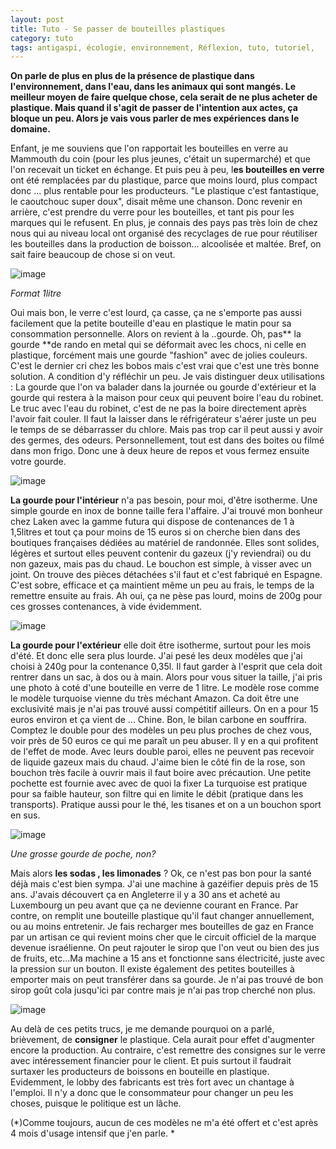 ```yaml
---
layout: post
title: Tuto - Se passer de bouteilles plastiques
category: tuto
tags: antigaspi, écologie, environnement, Réflexion, tuto, tutoriel,
---
```

**On parle de plus en plus de la présence de plastique dans l'environnement, dans l'eau, dans les animaux qui sont mangés. Le meilleur moyen de faire quelque chose, cela serait de ne plus acheter de plastique. Mais quand il s'agit de passer de l'intention aux actes, ça bloque un peu.  Alors je vais vous parler de mes expériences dans le domaine.**

Enfant, je me souviens que l'on rapportait les bouteilles en verre au Mammouth du coin (pour les plus jeunes, c'était un supermarché) et que l'on recevait un ticket en échange. Et puis peu à peu, l**es bouteilles en verre** ont été remplacées par du plastique, parce que moins lourd, plus compact donc ... plus rentable pour les producteurs. "Le plastique c'est fantastique, le caoutchouc super doux", disait même une chanson. Donc revenir en arrière, c'est prendre du verre pour les bouteilles, et tant pis pour les marques qui le refusent. En plus, je connais des pays pas très loin de chez nous qui au niveau local ont organisé des recyclages de rue pour réutiliser les bouteilles dans la production de boisson... alcoolisée et maltée. Bref, on sait faire beaucoup de chose si on veut.

![image](https://filedn.eu/llqi9IBxlYouGRXYG2xlROb/img/2020/gourde1.jpg)

*Format 1litre*

Oui mais bon, le verre c'est lourd, ça casse, ça ne s'emporte pas aussi facilement que la petite bouteille d'eau en plastique le matin pour sa consommation personnelle. Alors on revient à la ..gourde. Oh, pas** la gourde **de rando en metal qui se déformait avec les chocs, ni celle en plastique, forcément mais une gourde "fashion" avec de jolies couleurs. C'est le dernier cri chez les bobos mais c'est vrai que c'est une très bonne solution. A condition d'y réfléchir un peu. Je vais distinguer deux utilisations : La gourde que l'on va balader dans la journée ou gourde d'extérieur et la gourde qui restera à la maison pour ceux qui peuvent boire l'eau du robinet. Le truc avec l'eau du robinet, c'est de ne pas la boire directement après l'avoir fait couler. Il faut la laisser dans le réfrigérateur s'aérer juste un peu le temps de se débarrasser du chlore. Mais pas trop car il peut aussi y avoir des germes, des odeurs. Personnellement, tout est dans des boites ou filmé dans mon frigo. Donc une à deux heure de repos et vous fermez ensuite votre gourde.

![image](https://filedn.eu/llqi9IBxlYouGRXYG2xlROb/img/2020/gourde2.jpg)

**La gourde pour l'intérieur** n'a pas besoin, pour moi, d'être isotherme. Une simple gourde en inox de bonne taille fera l'affaire. J'ai trouvé mon bonheur chez Laken avec la gamme futura qui dispose de contenances de 1 à 1,5litres et tout ça pour moins de 15 euros si on cherche bien dans des boutiques françaises dédiées au matériel de randonnée. Elles sont solides, légères et surtout elles peuvent contenir du gazeux (j'y reviendrai) ou du non gazeux, mais pas du chaud. Le bouchon est simple, à visser avec un joint. On trouve des pièces détachées s'il faut et c'est fabriqué en Espagne. C'est sobre, efficace et ça maintient même un peu au frais, le temps de la remettre ensuite au frais. Ah oui, ça ne pèse pas lourd, moins de 200g pour ces grosses contenances, à vide évidemment.

![image](https://filedn.eu/llqi9IBxlYouGRXYG2xlROb/img/2020/gourde3.jpg)

**La gourde pour l'extérieur** elle doit être isotherme, surtout pour les mois d'été. Et donc elle sera plus lourde. J'ai pesé les deux modèles que j'ai choisi à 240g pour la contenance 0,35l. Il faut garder à l'esprit que cela doit rentrer dans un sac, à dos ou à main. Alors pour vous situer la taille, j'ai pris une photo à coté d'une bouteille en verre de 1 litre. Le modèle rose comme le modèle turquoise vienne du très méchant Amazon. Ca doit être une exclusivité mais je n'ai pas trouvé aussi compétitif ailleurs. On en a pour 15 euros environ et ça vient de ... Chine. Bon, le bilan carbone en souffrira. Comptez le double pour des modèles un peu plus proches de chez vous, voir près de 50 euros ce qui me paraît un peu abuser. Il y en a qui profitent de l'effet de mode. Avec leurs double paroi, elles ne peuvent pas recevoir de liquide gazeux mais du chaud. J'aime bien le côté fin de la rose, son bouchon très facile à ouvrir mais il faut boire avec précaution. Une petite pochette est fournie avec avec de quoi la fixer La turquoise est pratique pour sa faible hauteur, son filtre qui en limite le débit (pratique dans les transports). Pratique aussi pour le thé, les tisanes et on a un bouchon sport en sus. 

![image](https://filedn.eu/llqi9IBxlYouGRXYG2xlROb/img/2020/gourde4.jpg)

*Une grosse gourde de poche, non?*

Mais alors **les sodas , les limonades** ? Ok, ce n'est pas bon pour la santé déjà mais c'est bien sympa. J'ai une machine à gazéifier depuis près de 15 ans. J'avais découvert ça en Angleterre il y a 30 ans et acheté au Luxembourg un peu avant que ça ne devienne courant en France. Par contre, on remplit une bouteille plastique qu'il faut changer annuellement, ou au moins entretenir. Je fais recharger mes bouteilles de gaz en France par un artisan ce qui revient moins cher que le circuit officiel de la marque devenue israélienne. On peut rajouter le sirop que l'on veut ou bien des jus de fruits, etc...Ma machine a 15 ans et fonctionne sans électricité, juste avec la pression sur un bouton. Il existe également des petites bouteilles à emporter mais on peut transférer dans sa gourde. Je n'ai pas trouvé de bon sirop goût cola jusqu'ici par contre mais je n'ai pas trop cherché non plus.  

![image](https://filedn.eu/llqi9IBxlYouGRXYG2xlROb/img/2020/gourde5.jpg)

Au delà de ces petits trucs, je me demande pourquoi on a parlé, brièvement, de **consigner** le plastique. Cela aurait pour effet d'augmenter encore la production. Au contraire, c'est remettre des consignes sur le verre avec intéressement financier pour le client. Et puis surtout il faudrait surtaxer les producteurs de boissons en bouteille en plastique. Evidemment, le lobby des fabricants est très fort avec un chantage à l'emploi. Il n'y a donc que le consommateur pour changer un peu les choses, puisque le politique est un lâche. 

(*)Comme toujours, aucun de ces modèles ne m'a été offert et c'est après 4 mois d'usage intensif que j'en parle. *

